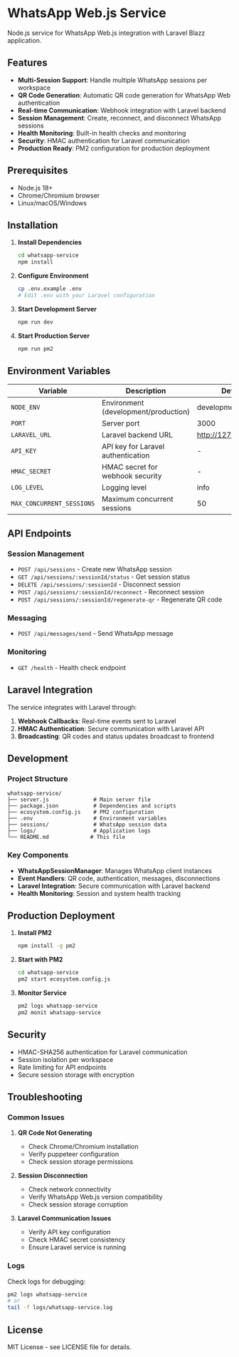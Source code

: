 # WhatsApp Web.js Service

Node.js service for WhatsApp Web.js integration with Laravel Blazz application.

## Features

- **Multi-Session Support**: Handle multiple WhatsApp sessions per workspace
- **QR Code Generation**: Automatic QR code generation for WhatsApp Web authentication
- **Real-time Communication**: Webhook integration with Laravel backend
- **Session Management**: Create, reconnect, and disconnect WhatsApp sessions
- **Health Monitoring**: Built-in health checks and monitoring
- **Security**: HMAC authentication for Laravel communication
- **Production Ready**: PM2 configuration for production deployment

## Prerequisites

- Node.js 18+
- Chrome/Chromium browser
- Linux/macOS/Windows

## Installation

1. **Install Dependencies**
   ```bash
   cd whatsapp-service
   npm install
   ```

2. **Configure Environment**
   ```bash
   cp .env.example .env
   # Edit .env with your Laravel configuration
   ```

3. **Start Development Server**
   ```bash
   npm run dev
   ```

4. **Start Production Server**
   ```bash
   npm run pm2
   ```

## Environment Variables

| Variable | Description | Default |
|----------|-------------|---------|
| `NODE_ENV` | Environment (development/production) | development |
| `PORT` | Server port | 3000 |
| `LARAVEL_URL` | Laravel backend URL | http://127.0.0.1:8000 |
| `API_KEY` | API key for Laravel authentication | - |
| `HMAC_SECRET` | HMAC secret for webhook security | - |
| `LOG_LEVEL` | Logging level | info |
| `MAX_CONCURRENT_SESSIONS` | Maximum concurrent sessions | 50 |

## API Endpoints

### Session Management

- `POST /api/sessions` - Create new WhatsApp session
- `GET /api/sessions/:sessionId/status` - Get session status
- `DELETE /api/sessions/:sessionId` - Disconnect session
- `POST /api/sessions/:sessionId/reconnect` - Reconnect session
- `POST /api/sessions/:sessionId/regenerate-qr` - Regenerate QR code

### Messaging

- `POST /api/messages/send` - Send WhatsApp message

### Monitoring

- `GET /health` - Health check endpoint

## Laravel Integration

The service integrates with Laravel through:

1. **Webhook Callbacks**: Real-time events sent to Laravel
2. **HMAC Authentication**: Secure communication with Laravel API
3. **Broadcasting**: QR codes and status updates broadcast to frontend

## Development

### Project Structure

```
whatsapp-service/
├── server.js              # Main server file
├── package.json           # Dependencies and scripts
├── ecosystem.config.js    # PM2 configuration
├── .env                   # Environment variables
├── sessions/              # WhatsApp session data
├── logs/                  # Application logs
└── README.md             # This file
```

### Key Components

- **WhatsAppSessionManager**: Manages WhatsApp client instances
- **Event Handlers**: QR code, authentication, messages, disconnections
- **Laravel Integration**: Secure communication with Laravel backend
- **Health Monitoring**: Session and system health tracking

## Production Deployment

1. **Install PM2**
   ```bash
   npm install -g pm2
   ```

2. **Start with PM2**
   ```bash
   cd whatsapp-service
   pm2 start ecosystem.config.js
   ```

3. **Monitor Service**
   ```bash
   pm2 logs whatsapp-service
   pm2 monit whatsapp-service
   ```

## Security

- HMAC-SHA256 authentication for Laravel communication
- Session isolation per workspace
- Rate limiting for API endpoints
- Secure session storage with encryption

## Troubleshooting

### Common Issues

1. **QR Code Not Generating**
   - Check Chrome/Chromium installation
   - Verify puppeteer configuration
   - Check session storage permissions

2. **Session Disconnection**
   - Check network connectivity
   - Verify WhatsApp Web.js version compatibility
   - Check session storage corruption

3. **Laravel Communication Issues**
   - Verify API key configuration
   - Check HMAC secret consistency
   - Ensure Laravel service is running

### Logs

Check logs for debugging:
```bash
pm2 logs whatsapp-service
# or
tail -f logs/whatsapp-service.log
```

## License

MIT License - see LICENSE file for details.
